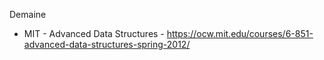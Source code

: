 
Demaine
- MIT - Advanced Data Structures - https://ocw.mit.edu/courses/6-851-advanced-data-structures-spring-2012/
